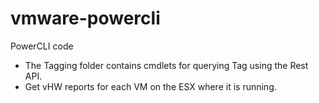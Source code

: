 # vmware-powercli
PowerCLI code

  * The Tagging folder contains cmdlets for querying Tag using the Rest API.
  * Get vHW reports for each VM on the ESX where it is running.


